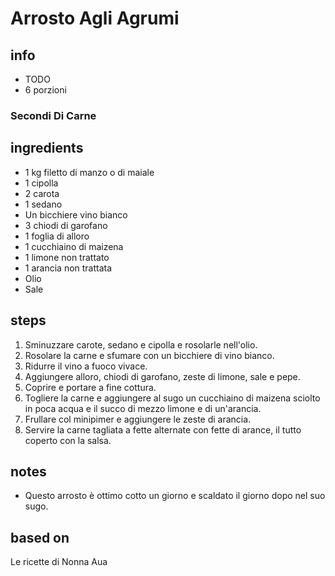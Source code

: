 



# Arrosto Agli Agrumi
## info
* TODO
* 6 porzioni
  
### Secondi Di Carne
## ingredients
  
* 1 kg filetto di manzo o di maiale   
* 1 cipolla  
* 2 carota  
* 1 sedano  
* Un bicchiere vino bianco   
* 3 chiodi di garofano  
* 1 foglia di alloro  
* 1 cucchiaino di maizena  
* 1 limone non trattato  
* 1 arancia non trattata  
* Olio  
* Sale
## steps
  
1. Sminuzzare carote, sedano e cipolla e rosolarle nell'olio.  
1. Rosolare la carne e sfumare con un bicchiere di vino bianco.  
1. Ridurre il vino a fuoco vivace.  
1. Aggiungere alloro, chiodi di garofano, zeste di limone, sale e pepe.  
1. Coprire e portare a fine cottura.  
1. Togliere la carne e aggiungere al sugo un cucchiaino di maizena sciolto in poca acqua e il succo di mezzo limone e di un'arancia.  
1. Frullare col minipimer e aggiungere le zeste di arancia.  
1. Servire la carne tagliata a fette alternate con fette di arance, il tutto coperto con la salsa.
## notes
* Questo arrosto è ottimo cotto un giorno e scaldato il giorno dopo nel suo sugo.
## based on
  
Le ricette di Nonna Aua